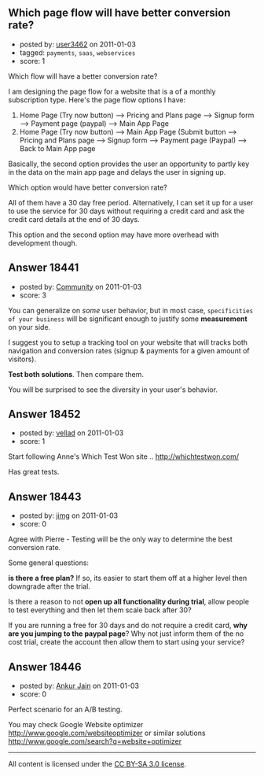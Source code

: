 ## Which page flow will have better conversion rate?

- posted by: [user3462](https://stackexchange.com/users/-1/3462-user3462) on 2011-01-03
- tagged: `payments`, `saas`, `webservices`
- score: 1

Which flow will have a better conversion rate?

I am designing the page flow for a website that is a of a monthly subscription type. Here's the page flow options I have:

 1. Home Page (Try now button) -->
    Pricing and Plans page --> Signup
    form --> Payment page (paypal) -->
    Main App Page
 2. Home Page (Try now button) --> Main
    App Page (Submit button --> Pricing
    and Plans page --> Signup form -->
    Payment page (Paypal) --> Back to
    Main App page

Basically, the second option provides the user an opportunity to partly key in the data on the main app page and delays the user in signing up.

Which option would have better conversion rate?

All of them have a 30 day free period. 
Alternatively, I can set it up for a
    user to use the service for 30 days
    without requiring a credit card and
    ask the credit card details at the
    end of 30 days.

This option and the second option may have more overhead with development though.


## Answer 18441

- posted by: [Community](https://stackexchange.com/users/-1/-1-community) on 2011-01-03
- score: 3

You can generalize on *some* user behavior, but in most case, `specificities of your business` will be significant enough to justify some **measurement** on your side.

I suggest you to setup a tracking tool on your website that will tracks both navigation and conversion rates (signup & payments for a given amount of visitors).

**Test both solutions**. Then compare them.

You will be surprised to see the diversity in your user's behavior.




## Answer 18452

- posted by: [vellad](https://stackexchange.com/users/-1/4779-vellad) on 2011-01-03
- score: 1

Start following Anne's Which Test Won site .. http://whichtestwon.com/ 

Has great tests.


## Answer 18443

- posted by: [jimg](https://stackexchange.com/users/-1/2380-jimg) on 2011-01-03
- score: 0

Agree with Pierre - Testing will be the only way to determine the best conversion rate.

Some general questions: 

**is there a free plan?**  If so, its easier to start them off at a higher level then downgrade after the trial.  

Is there a reason to not **open up all functionality during trial**, allow people to test everything and then let them scale back after 30? 

If you are running a free for 30 days and do not require a credit card, **why are you jumping to the paypal page**?  Why not just inform them of the no cost trial, create the account then allow them to start using your service?  


## Answer 18446

- posted by: [Ankur Jain](https://stackexchange.com/users/-1/6146-ankur-jain) on 2011-01-03
- score: 0

Perfect scenario for an A/B testing. 

You may check Google Website optimizer 
http://www.google.com/websiteoptimizer or similar solutions http://www.google.com/search?q=website+optimizer



---

All content is licensed under the [CC BY-SA 3.0 license](https://creativecommons.org/licenses/by-sa/3.0/).
